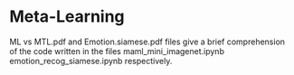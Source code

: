 # Meta-Learning
ML vs MTL.pdf and Emotion.siamese.pdf files give a brief comprehension of the code written in the files  maml_mini_imagenet.ipynb emotion_recog_siamese.ipynb respectively.
